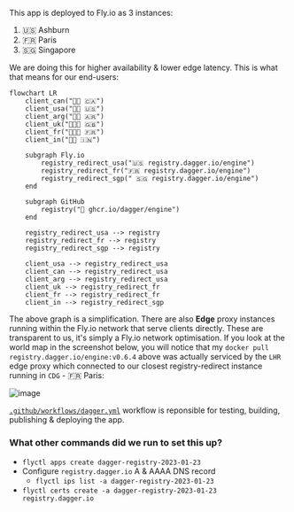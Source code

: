 This app is deployed to Fly.io as 3 instances:

1. 🇺🇸 Ashburn
2. 🇫🇷 Paris
3. 🇸🇬 Singapore

We are doing this for higher availability & lower edge latency. This is what
that means for our end-users:

```mermaid
flowchart LR
    client_can("👩🏽 🇨🇦")
    client_usa("🧔🏻 🇺🇸")
    client_arg("👶🏻 🇦🇷")
    client_uk("👨🏻‍🦰 🇬🇧")
    client_fr("👨🏻‍💻 🇫🇷")
    client_in("👨🏾 🇮🇳")
    
    subgraph Fly.io
        registry_redirect_usa("🇺🇸 registry.dagger.io/engine")
        registry_redirect_fr("🇫🇷 registry.dagger.io/engine")
        registry_redirect_sgp(" 🇸🇬 registry.dagger.io/engine")
    end

    subgraph GitHub
        registry("🐙 ghcr.io/dagger/engine")
    end

    registry_redirect_usa --> registry
    registry_redirect_fr --> registry
    registry_redirect_sgp --> registry

    client_usa --> registry_redirect_usa
    client_can --> registry_redirect_usa
    client_arg --> registry_redirect_usa
    client_uk --> registry_redirect_fr
    client_fr --> registry_redirect_fr
    client_in --> registry_redirect_sgp
```

The above graph is a simplification. There are also **Edge** proxy instances
running within the Fly.io network that serve clients directly. These are
transparent to us, it's simply a Fly.io network optimisation. If you look at
the world map in the screenshot below, you will notice that my `docker pull
registry.dagger.io/engine:v0.6.4` above was actually serviced by the `LHR` edge
proxy which connected to our closest registry-redirect instance running in
`CDG` - 🇫🇷 Paris:

![image](https://user-images.githubusercontent.com/3342/214382839-2a56410d-74e2-493a-9eff-25ad9c595b99.png)

[`.github/workflows/dagger.yml`](.github/workflows/dagger.yml) workflow is
reponsible for testing, building, publishing & deploying the app.

### What other commands did we run to set this up?

- `flyctl apps create dagger-registry-2023-01-23`
- Configure `registry.dagger.io` A & AAAA DNS record
    - `flyctl ips list -a dagger-registry-2023-01-23`
- `flyctl certs create -a dagger-registry-2023-01-23 registry.dagger.io`

